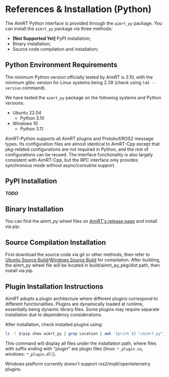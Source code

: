 

# References & Installation (Python)

The AimRT Python interface is provided through the `aimrt_py` package. You can install the `aimrt_py` package via three methods:

- **[Not Supported Yet]** PyPI installation;
- Binary installation;
- Source code compilation and installation;

## Python Environment Requirements

The minimum Python version officially tested by AimRT is 3.10, with the minimum glibc version for Linux systems being 2.28 (check using `ldd --version` command).

We have tested the `aimrt_py` package on the following systems and Python versions:

- Ubuntu 22.04
  - Python 3.10
- Windows 10
  - Python 3.11

AimRT-Python supports all AimRT plugins and Protobuf/ROS2 message types. Its configuration files are almost identical to AimRT-Cpp except that pkg-related configurations are not required in Python, and the rest of configurations can be reused. The interface functionality is also largely consistent with AimRT-Cpp, but the RPC interface only provides synchronous mode without async/coroutine support.

## PyPI Installation

***TODO***

<!-- You can directly install via `pip install aimrt_py`. -->

## Binary Installation

You can find the aimrt_py wheel files on [AimRT's release page](https://github.com/AimRT/AimRT/releases) and install via pip.

## Source Compilation Installation

First download the source code via git or other methods, then refer to [Ubuntu Source Build](build_from_source_ubuntu.md)/[Windows Source Build](build_from_source_windows.md) for compilation. After building, the aimrt_py wheel file will be located in build/aimrt_py_pkg/dist path, then install via pip.

## Plugin Installation Instructions

AimRT adopts a plugin architecture where different plugins correspond to different functionalities. Plugins are dynamically loaded at runtime, essentially being dynamic library files. Some plugins may require separate installation due to dependency considerations.

After installation, check installed plugins using:

```bash
ls -l $(pip show aimrt_py | grep Location | awk '{print $2 "/aimrt_py"}')
```

This command will display all files under the installation path, where files with suffix ending with "plugin" are plugin files (linux: `*_plugin.so`, windows: `*_plugin.dll`).

<!-- PyPI installation doesn't include mqtt/ros2 plugins. Use source compilation or binary installation if needed. -->

Windows platform currently doesn't support ros2/mqtt/opentelemetry plugins.